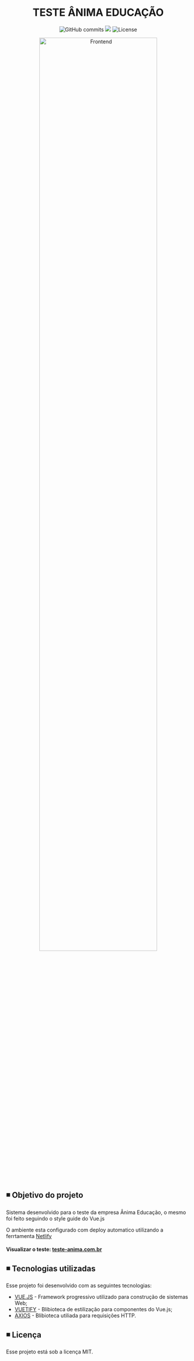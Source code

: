 <h1 align="center">
  TESTE ÂNIMA EDUCAÇÃO
</h1>

<p align="center">   
   <img alt="GitHub commits" src="https://badgen.net/github/commits/matheusasg09/teste-anima">

  <img  src="https://badgen.net/badge/stars/%E2%98%85%E2%98%85%E2%98%85%E2%98%85%E2%98%85">
  
  <img alt="License" src="https://badgen.net/badge/license/MIT/blue">
</p>

<p align="center">
  <img alt="Frontend" src="img/Bikcraft-git.png" width="80%">
</p>

## ◾ Objetivo do projeto

Sistema desenvolvido para o teste da empresa Ânima Educação, o mesmo foi feito seguindo o style guide do Vue.js

O ambiente esta configurado com deploy automatico utilizando a ferrtamenta [Netlify](https://www.netlify.com/) 


#### Visualizar o teste: [teste-anima.com.br](https://cranky-cori-097d1f.netlify.app/#/)

## ◾ Tecnologias utilizadas

Esse projeto foi desenvolvido com as seguintes tecnologias:

- [VUE.JS](https://br.vuejs.org/) - Framework progressivo utilizado para construção de sistemas Web;
- [VUETIFY](https://vuetifyjs.com/en/) - Blibioteca de estilização para componentes do Vue.js;
- [AXIOS](https://github.com/axios/axios) - Blibioteca utiliada para requisições HTTP.

## ◾ Licença

Esse projeto está sob a licença MIT.
